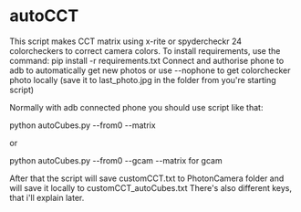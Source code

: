 # autoCCT
This script makes CCT matrix using x-rite or spydercheckr 24 colorcheckers to correct camera colors.
To install requirements, use the command:
  pip install -r requirements.txt
Connect and authorise phone to adb to automatically get new photos or use --nophone to get colorchecker photo locally (save it to last_photo.jpg in the folder from you're starting script)

Normally with adb connected phone you should use script like that:

  python autoCubes.py --from0 --matrix
 
 or
  
  python autoCubes.py --from0 --gcam --matrix
  for gcam
  
After that the script will save customCCT.txt to PhotonCamera folder and will save it locally to customCCT_autoCubes.txt
There's also different keys, that i'll explain later.

